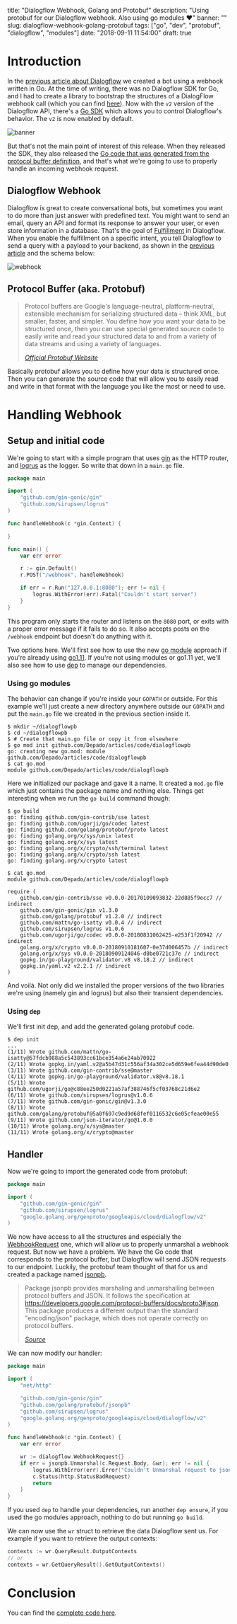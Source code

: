 title: "Dialogflow Webhook, Golang and Protobuf"
description: "Using protobuf for our Dialogflow webhook. Also using go modules ♥"
banner: ""
slug: dialogflow-webhook-golang-protobuf
tags: ["go", "dev", "protobuf", "dialogflow", "modules"]
date: "2018-09-11 11:54:00"
draft: true

# Introduction

In the [previous article about Dialogflow](/post/dialogflow-golang-webhook) we 
created a bot using a webhook written in Go. At the time of writing, there was
no Dialogflow SDK for Go, and I had to create a library to bootstrap the 
structures of a DialogFlow webhook call (which you can find 
[here](https://github.com/leboncoin/dialogflow-go-webhook)). Now with the `v2`
version of the Dialogflow API, there's a 
[Go SDK](https://github.com/GoogleCloudPlatform/google-cloud-go/tree/master/dialogflow/apiv2)
which allows you to control Dialogflow's behavior. The `v2` is now enabled by
default.

![banner](/assets/dialogflow-protobuf/warning.png)

But that's not the main point of interest of this release. When they released
the SDK, they also released the 
[Go code that was generated from the protocol buffer definition](https://godoc.org/google.golang.org/genproto/googleapis/cloud/dialogflow/v2), 
and that's what we're going to use to properly handle an incoming webhook 
request.

## Dialogflow Webhook

Dialogflow is great to create conversational bots, but sometimes you want to do
more than just answer with predefined text. You might want to send an email, 
query an API and format its response to answer your user, or even store
information in a database. That's the goal of 
[Fulfillment](https://dialogflow.com/docs/fulfillment) in Dialogflow. When you
enable the fulfillment on a specific intent, you tell Dialogflow to send a query
with a payload to your backend, as shown in the 
[previous article](/post/dialogflow-golang-webhook#toc_4) and the schema below:

![webhook](/assets/dialogflow/global-flow.svg)

## Protocol Buffer (aka. Protobuf)

> Protocol buffers are Google's language-neutral, platform-neutral, extensible 
> mechanism for serializing structured data – think XML, but smaller, faster, 
> and simpler. You define how you want your data to be structured once, then you
> can use special generated source code to easily write and read your structured
> data to and from a variety of data streams and using a variety of languages.
> 
> <cite>[Official Protobuf Website](https://developers.google.com/protocol-buffers/)</cite>

Basically protobuf allows you to define how your data is structured once. 
Then you can generate the source code that will allow you to easily read and 
write in that format with the language you like the most or need to use.

# Handling Webhook

## Setup and initial code

We're going to start with a simple program that uses 
[gin](https://github.com/gin-gonic/gin) as the HTTP router, and 
[logrus](https://github.com/sirupsen/logrus) as the logger. So write that down
in a `main.go` file.

```go
package main

import (
	"github.com/gin-gonic/gin"
	"github.com/sirupsen/logrus"
)

func handleWebhook(c *gin.Context) {

}

func main() {
	var err error

	r := gin.Default()
	r.POST("/webhook", handleWebhook)

	if err = r.Run("127.0.0.1:8080"); err != nil {
		logrus.WithError(err).Fatal("Couldn't start server")
	}
}
```

This program only starts the router and listens on the `8080` port, or exits
with a proper error message if it fails to do so. It also accepts posts on the
`/webhook` endpoint but doesn't do anything with it.

Two options here. We'll first see how to use the new 
[go module](https://github.com/golang/go/wiki/Modules#go-111-modules) approach 
if you're already using [go1.11](https://blog.golang.org/go1.11). If you're not 
using modules or go1.11 yet, we'll also see how to use 
[dep](https://github.com/golang/dep) to manage our dependencies.


### Using go modules

The behavior can change if you're inside your `GOPATH` or outside. For this 
example we'll just create a new directory anywhere outside our `GOPATH` and put
the `main.go` file we created in the previous section inside it.

```
$ mkdir ~/dialogflowpb
$ cd ~/dialogflowpb
$ # Create that main.go file or copy it from elsewhere
$ go mod init github.com/Depado/articles/code/dialogflowpb
go: creating new go.mod: module github.com/Depado/articles/code/dialogflowpb
$ cat go.mod 
module github.com/Depado/articles/code/dialogflowpb
```

Here we initialized our package and gave it a name. It created a `mod.go` file
which just contains the package name and nothing else. Things get interesting
when we run the `go build` command though:

```
$ go build
go: finding github.com/gin-contrib/sse latest
go: finding github.com/ugorji/go/codec latest
go: finding github.com/golang/protobuf/proto latest
go: finding golang.org/x/sys/unix latest
go: finding golang.org/x/sys latest
go: finding golang.org/x/crypto/ssh/terminal latest
go: finding golang.org/x/crypto/ssh latest
go: finding golang.org/x/crypto latest

$ cat go.mod
module github.com/Depado/articles/code/dialogflowpb

require (
	github.com/gin-contrib/sse v0.0.0-20170109093832-22d885f9ecc7 // indirect
	github.com/gin-gonic/gin v1.3.0
	github.com/golang/protobuf v1.2.0 // indirect
	github.com/mattn/go-isatty v0.0.4 // indirect
	github.com/sirupsen/logrus v1.0.6
	github.com/ugorji/go/codec v0.0.0-20180831062425-e253f1f20942 // indirect
	golang.org/x/crypto v0.0.0-20180910181607-0e37d006457b // indirect
	golang.org/x/sys v0.0.0-20180909124046-d0be0721c37e // indirect
	gopkg.in/go-playground/validator.v8 v8.18.2 // indirect
	gopkg.in/yaml.v2 v2.2.1 // indirect
)
```

And voilà. Not only did we installed the proper versions of the two libraries
we're using (namely gin and logrus) but also their transient dependencies.

### Using `dep`

We'll first init dep, and add the generated golang protobuf code. 

```
$ dep init
...
(1/11) Wrote github.com/mattn/go-isatty@57fdcb988a5c543893cc61bce354a6e24ab70022
(2/11) Wrote gopkg.in/yaml.v2@a5b47d31c556af34a302ce5d659e6fea44d90de0
(3/11) Wrote github.com/gin-contrib/sse@master
(4/11) Wrote gopkg.in/go-playground/validator.v8@v8.18.1
(5/11) Wrote github.com/ugorji/go@c88ee250d0221a57af388746f5cf03768c21d6e2
(6/11) Wrote github.com/sirupsen/logrus@v1.0.6
(7/11) Wrote github.com/gin-gonic/gin@v1.3.0
(8/11) Wrote github.com/golang/protobuf@5a0f697c9ed9d68fef0116532c6e05cfeae00e55
(9/11) Wrote github.com/json-iterator/go@1.0.0
(10/11) Wrote golang.org/x/sys@master
(11/11) Wrote golang.org/x/crypto@master
```

## Handler

Now we're going to import the generated code from protobuf:

```go
package main

import (
	"github.com/gin-gonic/gin"
	"github.com/sirupsen/logrus"
	"google.golang.org/genproto/googleapis/cloud/dialogflow/v2"
)
```

We now have access to all the structures and especially the 
[WebhookRequest](https://godoc.org/google.golang.org/genproto/googleapis/cloud/dialogflow/v2#WebhookRequest)
one, which will allow us to properly unmarshal a webhook request. But now we 
have a problem. We have the Go code that corresponds to the protocol buffer, but 
Dialogflow will send JSON requests to our endpoint. Luckily, the protobuf team 
thought of that for us and created a package named 
[jsonpb](https://github.com/golang/protobuf/tree/master/jsonpb).

> Package jsonpb provides marshaling and unmarshalling between protocol buffers 
> and JSON. 
> It follows the specification at 
> https://developers.google.com/protocol-buffers/docs/proto3#json.
> This package produces a different output than the standard "encoding/json" 
> package, which does not operate correctly on protocol buffers.
>
> <cite>[Source](https://github.com/golang/protobuf/blob/master/jsonpb/jsonpb.go)</cite>

We can now modify our handler:

```go
package main

import (
	"net/http"

	"github.com/gin-gonic/gin"
	"github.com/golang/protobuf/jsonpb"
	"github.com/sirupsen/logrus"
	"google.golang.org/genproto/googleapis/cloud/dialogflow/v2"
)

func handleWebhook(c *gin.Context) {
	var err error

	wr := dialogflow.WebhookRequest{}
	if err = jsonpb.Unmarshal(c.Request.Body, &wr); err != nil {
		logrus.WithError(err).Error("Couldn't Unmarshal request to jsonpb")
		c.Status(http.StatusBadRequest)
		return
	}
}
```

If you used `dep` to handle your dependencies, run another `dep ensure`, if you
used the go modules approach, nothing to do but running `go build`.

We can now use the `wr` struct to retrieve the data Dialogflow sent us. For
example if you want to retrieve the output contexts:

```go 
contexts := wr.QueryResult.OutputContexts
// or
contexts = wr.GetQueryResult().GetOutputContexts()
```

# Conclusion

You can find the [complete code here](https://github.com/Depado/articles/tree/master/code/dialogflowpb).


